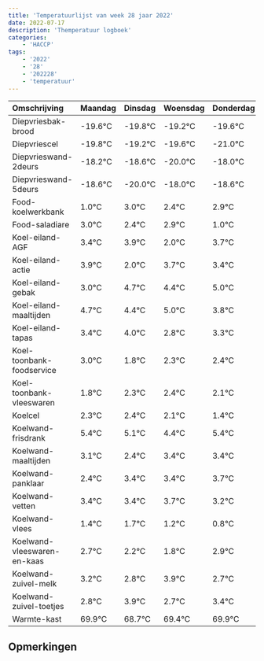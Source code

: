 ```yaml
---
title: 'Temperatuurlijst van week 28 jaar 2022'
date: 2022-07-17
description: 'Themperatuur logboek'
categories:
    - 'HACCP'
tags:
    - '2022'
    - '28'
    - '202228'
    - 'temperatuur'
---
```

|Omschrijving|Maandag|Dinsdag|Woensdag|Donderdag|Vrijdag|Zaterdag|Zondag|
|:---|:---|:---|:---|:---|:---|:---|:---|
|Diepvriesbak-brood|-19.6°C|-19.8°C|-19.2°C|-19.6°C|-21.0°C|-19.0°C|-19.6°C|
|Diepvriescel|-19.8°C|-19.2°C|-19.6°C|-21.0°C|-19.0°C|-19.6°C|-19.1°C|
|Diepvrieswand-2deurs|-18.2°C|-18.6°C|-20.0°C|-18.0°C|-18.6°C|-18.1°C|-20.0°C|
|Diepvrieswand-5deurs|-18.6°C|-20.0°C|-18.0°C|-18.6°C|-18.1°C|-20.0°C|-18.3°C|
|Food-koelwerkbank|1.0°C|3.0°C|2.4°C|2.9°C|1.0°C|2.7°C|2.4°C|
|Food-saladiare|3.0°C|2.4°C|2.9°C|1.0°C|2.7°C|2.4°C|3.0°C|
|Koel-eiland-AGF|3.4°C|3.9°C|2.0°C|3.7°C|3.4°C|4.0°C|2.8°C|
|Koel-eiland-actie|3.9°C|2.0°C|3.7°C|3.4°C|4.0°C|2.8°C|3.3°C|
|Koel-eiland-gebak|3.0°C|4.7°C|4.4°C|5.0°C|3.8°C|4.3°C|4.4°C|
|Koel-eiland-maaltijden|4.7°C|4.4°C|5.0°C|3.8°C|4.3°C|4.4°C|4.1°C|
|Koel-eiland-tapas|3.4°C|4.0°C|2.8°C|3.3°C|3.4°C|3.1°C|2.4°C|
|Koel-toonbank-foodservice|3.0°C|1.8°C|2.3°C|2.4°C|2.1°C|1.4°C|2.4°C|
|Koel-toonbank-vleeswaren|1.8°C|2.3°C|2.4°C|2.1°C|1.4°C|2.4°C|2.4°C|
|Koelcel|2.3°C|2.4°C|2.1°C|1.4°C|2.4°C|2.4°C|2.7°C|
|Koelwand-frisdrank|5.4°C|5.1°C|4.4°C|5.4°C|5.4°C|5.7°C|5.2°C|
|Koelwand-maaltijden|3.1°C|2.4°C|3.4°C|3.4°C|3.7°C|3.2°C|2.8°C|
|Koelwand-panklaar|2.4°C|3.4°C|3.4°C|3.7°C|3.2°C|2.8°C|3.9°C|
|Koelwand-vetten|3.4°C|3.4°C|3.7°C|3.2°C|2.8°C|3.9°C|2.7°C|
|Koelwand-vlees|1.4°C|1.7°C|1.2°C|0.8°C|1.9°C|0.7°C|1.4°C|
|Koelwand-vleeswaren-en-kaas|2.7°C|2.2°C|1.8°C|2.9°C|1.7°C|2.4°C|2.9°C|
|Koelwand-zuivel-melk|3.2°C|2.8°C|3.9°C|2.7°C|3.4°C|3.9°C|4.0°C|
|Koelwand-zuivel-toetjes|2.8°C|3.9°C|2.7°C|3.4°C|3.9°C|4.0°C|4.0°C|
|Warmte-kast|69.9°C|68.7°C|69.4°C|69.9°C|70.0°C|70.0°C|69.8°C|

## Opmerkingen


